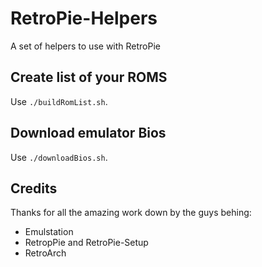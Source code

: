 RetroPie-Helpers
================

A set of helpers to use with RetroPie

Create list of your ROMS
------------------------

Use ``./buildRomList.sh``.


Download emulator Bios
----------------------

Use ``./downloadBios.sh``.


Credits
-------

Thanks for all the amazing work down by the guys behing:
* Emulstation
* RetropPie and RetroPie-Setup
* RetroArch